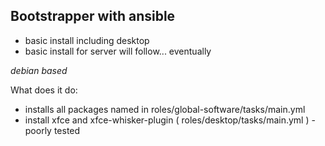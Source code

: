 Bootstrapper with ansible
---

+ basic install including desktop
+ basic install for server will follow... eventually

_debian based_

What does it do:
  + installs all packages named in roles/global-software/tasks/main.yml
  + install xfce and xfce-whisker-plugin ( roles/desktop/tasks/main.yml ) - poorly tested
